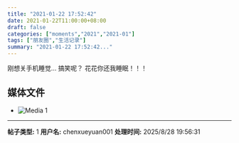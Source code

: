 ```yaml
---
title: "2021-01-22 17:52:42"
date: 2021-01-22T11:00:00+08:00
draft: false
categories: ["moments","2021","2021-01"]
tags: ["朋友圈","生活记录"]
summary: "2021-01-22 17:52:42..."
---
```


刚想关手机睡觉…
搞笑呢？
花花你还我睡眠！！！

## 媒体文件

- ![Media 1](/Moments/photos/2021-01-22/202101221752420.jpg)

---

**帖子类型:** 1
**用户名:** chenxueyuan001
**处理时间:** 2025/8/28 19:56:31